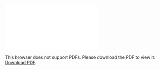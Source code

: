 <object data="christ-in-song/CIS1908pdfs/255.pdf" type="application/pdf" width="100%" height="1024px">
    <embed src="christ-in-song/CIS1908pdfs/255.pdf">
        <p>This browser does not support PDFs. Please download the PDF to view it: <a href="christ-in-song/CIS1908pdfs/255.pdf">Download PDF</a>.</p>
    </embed>
</object>
